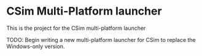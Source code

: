 # **CSim Multi-Platform launcher**

This is the project for the CSim multi-platform launcher

TODO: Begin writing a new multi-platform launcher for CSim to replace the Windows-only version.
